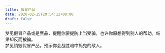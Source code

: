 ```yaml
---
title: 假冒产品
date: 2020-02-15T20:54:12+08:00
draft: false
---
```


梦见假冒产品或是赝品，提醒你要提防上当受骗，也许你原想得到别人的帮助，结果却反而被骗。<br>
梦见销毁假冒产品，预示你会战胜暗中捣鬼的敌人。<br>
